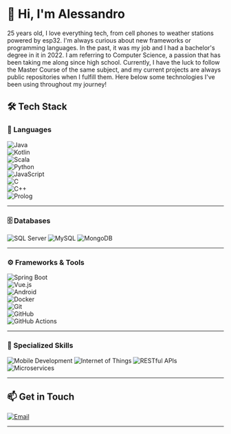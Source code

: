 
# 👋 Hi, I'm Alessandro
25 years old, I love everything tech, from cell phones to weather stations powered by esp32. I'm always curious about new frameworks or programming languages. In the past, it was my job and I had a bachelor's degree in it in 2022. I am referring to Computer Science, a passion that has been taking me along since high school. Currently, I have the luck to follow the Master Course of the same subject, and my current projects are always public repositories when I fulfill them.
Here below some technologies I've been using throughout my journey!

## 🛠️ Tech Stack

### 🔧 Languages
![Java](https://img.shields.io/badge/Java-ED8B00?style=for-the-badge&logo=java&logoColor=white)  
![Kotlin](https://img.shields.io/badge/Kotlin-0095D5?style=for-the-badge&logo=kotlin&logoColor=white)  
![Scala](https://img.shields.io/badge/Scala-DC322F?style=for-the-badge&logo=scala&logoColor=white)  
![Python](https://img.shields.io/badge/Python-3776AB?style=for-the-badge&logo=python&logoColor=white)  
![JavaScript](https://img.shields.io/badge/JavaScript-F7DF1E?style=for-the-badge&logo=javascript&logoColor=black)  
![C](https://img.shields.io/badge/C-00599C?style=for-the-badge&logo=c&logoColor=white)  
![C++](https://img.shields.io/badge/C++-00599C?style=for-the-badge&logo=cplusplus&logoColor=white)  
![Prolog](https://img.shields.io/badge/Prolog-5C2D91?style=for-the-badge&logoColor=white)  

---

### 🗄️ Databases
![SQL Server](https://img.shields.io/badge/SQL_Server-CC2927?style=for-the-badge&logo=microsoft-sql-server&logoColor=white)
![MySQL](https://img.shields.io/badge/MySQL-4479A1?style=for-the-badge&logo=mysql&logoColor=white)
![MongoDB](https://img.shields.io/badge/MongoDB-47A248?style=for-the-badge&logo=mongodb&logoColor=white)  

---

### ⚙️ Frameworks & Tools
![Spring Boot](https://img.shields.io/badge/Spring_Boot-6DB33F?style=for-the-badge&logo=spring-boot&logoColor=white)  
![Vue.js](https://img.shields.io/badge/Vue.js-4FC08D?style=for-the-badge&logo=vue-dot-js&logoColor=white)  
![Android](https://img.shields.io/badge/Android-3DDC84?style=for-the-badge&logo=android&logoColor=white)  
![Docker](https://img.shields.io/badge/Docker-2496ED?style=for-the-badge&logo=docker&logoColor=white)  
![Git](https://img.shields.io/badge/Git-F05032?style=for-the-badge&logo=git&logoColor=white)  
![GitHub](https://img.shields.io/badge/GitHub-181717?style=for-the-badge&logo=github&logoColor=white)  
![GitHub Actions](https://img.shields.io/badge/GitHub_Actions-2088FF?style=for-the-badge&logo=github-actions&logoColor=white)  

---

### 🧠 Specialized Skills
![Mobile Development](https://img.shields.io/badge/Mobile_Development-3DDC84?style=for-the-badge&logo=android&logoColor=white)
![Internet of Things](https://img.shields.io/badge/Internet_of_Things-009688?style=for-the-badge&logo=internet-explorer&logoColor=white)
![RESTful APIs](https://img.shields.io/badge/RESTful_APIs-FFCA28?style=for-the-badge&logo=api&logoColor=black)
![Microservices](https://img.shields.io/badge/Microservices-FF6F00?style=for-the-badge&logo=google-cloud&logoColor=white)


---

## 📫 Get in Touch
[![Email](https://img.shields.io/badge/Email-D14836?logo=gmail&logoColor=white&style=flat-square)](mailto:alessandro.becci@studio.unibo.it)  

---
